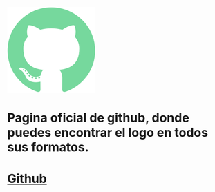 [github]: https://https://github.com/logos

![Esta es una imagen del logo de Ubuntu](/img/Groupgithub-green.svg "etiqueta alt")

# Pagina oficial de github, donde puedes encontrar el logo en todos sus formatos.

# **[Github]**
